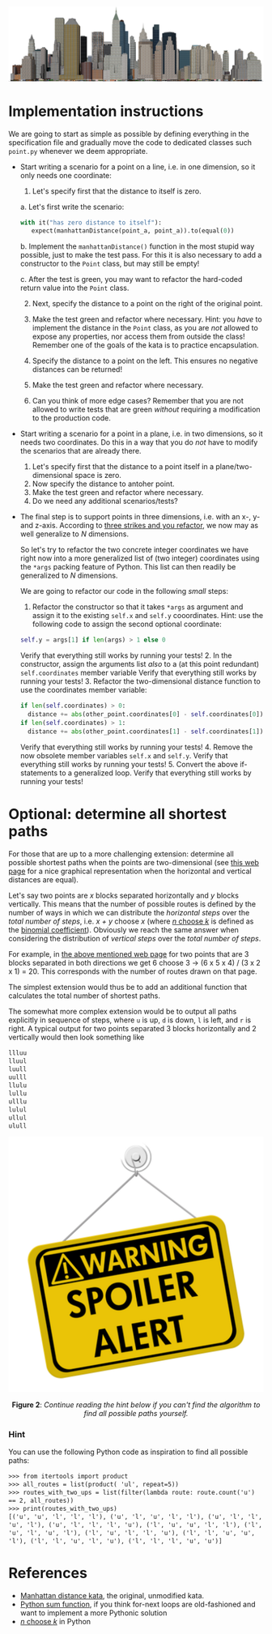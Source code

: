 ![Manhattan](./assets/manhattan.png)

# Implementation instructions

We are going to start as simple as possible by defining everything in the specification file and gradually move the code to dedicated classes such `point.py` whenever we deem appropriate.

- Start writing a scenario for a point on a line, i.e. in one dimension, so it only needs one coordinate: 
   1. Let's specify first that the distance to itself is zero.

     a. Let's first write the scenario:
   ```python
   with it("has zero distance to itself"):
      expect(manhattanDistance(point_a, point_a)).to(equal(0))
   ```
     b. Implement the `manhattanDistance()` function in the most stupid way possible, just to make the test pass. For this it is also necessary to add a constructor to the `Point` class, but may still be empty!
     
     c. After the test is green, you may want to refactor the hard-coded return value into the `Point` class.
   
   2. Next, specify the distance to a point on the right of the original point.
   
   3. Make the test green and refactor where necessary. Hint: you _have_ to implement the distance in the `Point` class, as you are _not_ allowed to expose any properties, nor access them from outside the class! Remember one of the goals of the kata is to practice encapsulation.

   4. Specify the distance to a point on the left. This ensures no negative distances can be returned!
   
   5. Make the test green and refactor where necessary.
   
   6. Can you think of more edge cases? Remember that you are not allowed to write tests that are green _without_ requiring a modification to the production code.


 - Start writing a scenario for a point in a plane, i.e. in two dimensions, so it needs two coordinates. Do this in a way that you do _not_ have to modify the scenarios that are already there.
   1. Let's specify first that the distance to a point itself in a plane/two-dimensional space is zero.
   2. Now specify the distance to antoher point.
   3. Make the test green and refactor where necessary.
   4. Do we need any additional scenarios/tests?
   
- The final step is to support points in three dimensions, i.e. 
  with an x-, y- and z-axis. According to [three strikes and you
  refactor](http://wiki.c2.com/?ThreeStrikesAndYouRefactor), we 
  now may as well generalize to _N_ dimensions.

  So let's try to refactor the two concrete integer coordinates we have right now into a more generalized list of (two integer) coordinates using the `*args` packing feature of Python. This list can then readily be generalized to _N_ dimensions.
  
  We are going to refactor our code in the following _small_ steps:
  
  1. Refactor the constructor so that it takes `*args` as argument and assign it to the existing `self.x` and `self.y` cooordinates. 
  Hint: use the following code to assign the second optional coordinate:
    ```python
    self.y = args[1] if len(args) > 1 else 0
    ```
  Verify that everything still works by running your tests!
  2. In the constructor, assign the arguments list _also_ to a (at this point redundant) `self.coordinates` member variable
  Verify that everything still works by running your tests!
  3. Refactor the two-dimensional distance function to use the coordinates member variable:
    ```python
    if len(self.coordinates) > 0:
      distance += abs(other_point.coordinates[0] - self.coordinates[0])
    if len(self.coordinates) > 1:
      distance += abs(other_point.coordinates[1] - self.coordinates[1])
    ```
  Verify that everything still works by running your tests!
  4. Remove the now obsolete member variables `self.x` and `self.y`.
  Verify that everything still works by running your tests!
  5. Convert the above if-statements to a generalized loop.
  Verify that everything still works by running your tests!

# Optional: determine all shortest paths

For those that are up to a more challenging extension: determine all possible shortest paths when the points are two-dimensional (see [this web page](https://www.robertdickau.com/manhattan.html) for a nice graphical representation when the horizontal and vertical distances are equal).   

Let's say two points are _x_ blocks separated horizontally and _y_ blocks vertically. This means that the number of possible routes is defined by the number of ways in which we can distribute the _horizontal steps_ over the _total number of steps_, i.e. _x + y_ choose _x_ (where [_n_ choose _k_](https://programming-idioms.org/idiom/67/binomial-coefficient-n-choose-k/1426/python) is defined as the [binomial coefficient](https://en.wikipedia.org/wiki/Binomial_coefficient)). Obviously we reach the same answer when considering the distribution of _vertical steps_ over the _total number of steps_. 

For example, in [the above mentioned web page](https://www.robertdickau.com/manhattan.html) for two points that are 3 blocks separated in both directions we get 6 choose 3 &rarr; (6 x 5 x 4) / (3 x 2 x 1) = 20. This corresponds with the number of routes drawn on that page. 

The simplest extension would thus be to add an additional function that calculates the total number of shortest paths.

The somewhat more complex extension would be to output all paths explicitly in sequence of steps, where `u` is up, `d` is down, `l` is left, and `r` is right. A typical output for two points separated 3 blocks horizontally and 2 vertically would then look something like

```
llluu
lluul
luull 
uulll
llulu
lullu 
ulllu
lulul 
ullul
ulull  
```

![Manhattan distance](./assets/spoiler.png)
<p align="center" ><b>Figure 2</b>: <i>Continue reading the hint below if you can't find the algorithm to find all possible paths yourself.</i></p>

### Hint

You can use the following Python code as inspiration to find all possible paths:
```
>>> from itertools import product
>>> all_routes = list(product( 'ul', repeat=5))
>>> routes_with_two_ups = list(filter(lambda route: route.count('u') == 2, all_routes))
>>> print(routes_with_two_ups)
[('u', 'u', 'l', 'l', 'l'), ('u', 'l', 'u', 'l', 'l'), ('u', 'l', 'l', 'u', 'l'), ('u', 'l', 'l', 'l', 'u'), ('l', 'u', 'u', 'l', 'l'), ('l', 'u', 'l', 'u', 'l'), ('l', 'u', 'l', 'l', 'u'), ('l', 'l', 'u', 'u', 'l'), ('l', 'l', 'u', 'l', 'u'), ('l', 'l', 'l', 'u', 'u')]
```


# References

- [Manhattan distance kata](https://kata-log.rocks/manhattan-distance-kata), the original, unmodified kata.
- [Python sum function](https://realpython.com/python-sum-function/), if you think for-next loops are old-fashioned and want to implement a more Pythonic solution
- [_n_ choose _k_](https://programming-idioms.org/idiom/67/binomial-coefficient-n-choose-k/1426/python) in Python